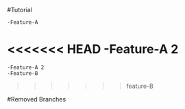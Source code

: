 #Tutorial

	-Feature-A
<<<<<<< HEAD
	-Feature-A 2
=======
	-Feature-A 2
	-Feature-B
>>>>>>> feature-B

#Removed Branches

